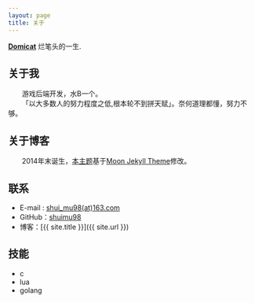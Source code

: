```yaml
---
layout: page
title: 关于
---
```


<a href="http://domicat.me"><b>Domicat</b></a> 烂笔头的一生.


## 关于我
&emsp;&emsp;游戏后端开发，水B一个。  
&emsp;&emsp;「以大多数人的努力程度之低,根本轮不到拼天赋」。奈何道理都懂，努力不够。

## 关于博客
&emsp;&emsp;2014年末诞生，[本主题](https://github.com/shuimu98/shuimu98.github.io)基于[Moon Jekyll Theme](https://github.com/TaylanTatli/Moon)修改。

## 联系

* E-mail : [shui_mu98(at)163.com]()
* GitHub：[shuimu98](https://github.com/shuimu98)
* 博客：[{{ site.title }}]({{ site.url }})


## 技能
* c
* lua
* golang

